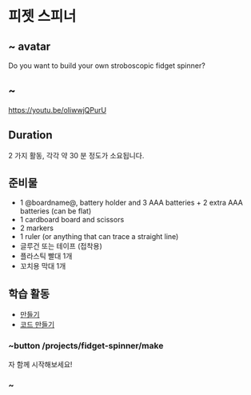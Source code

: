 # 피젯 스피너

## ~ avatar

Do you want to build your own stroboscopic fidget spinner?

## ~

https://youtu.be/oIiwwjQPurU

## Duration

2 가지 활동, 각각 약 30 분 정도가 소요됩니다.

## 준비물

* 1 @boardname@, battery holder and 3 AAA batteries + 2 extra AAA batteries (can be flat)
* 1 cardboard board and scissors
* 2 markers
* 1 ruler (or anything that can trace a straight line)
* 글루건 또는 테이프 (접착용)
* 플라스틱 빨대 1개
* 꼬치용 막대 1개

## 학습 활동

* [만들기](/projects/fidget-spinner/make) 
* [코드 만들기](/projects/fidget-spinner/code) 

### ~button /projects/fidget-spinner/make

자 함께 시작해보세요!

### ~